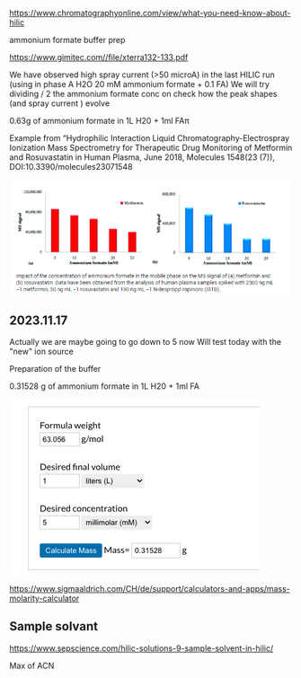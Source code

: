 

https://www.chromatographyonline.com/view/what-you-need-know-about-hilic


ammonium formate buffer prep

https://www.gimitec.com//file/xterra132-133.pdf

We have observed high spray current (>50 microA) in the last HILIC run (using in phase A H2O 20 mM ammonium formate + 0.1 FA)
We will try dividing / 2 the ammonium formate conc on check how the peak shapes (and spray current ) evolve

0.63g of ammonium formate in 1L H20 + 1ml FAπ



Example from “Hydrophilic Interaction Liquid Chromatography-Electrospray Ionization Mass Spectrometry for Therapeutic Drug Monitoring of Metformin and Rosuvastatin in Human Plasma, June 2018, Molecules 1548(23 (7)), DOI:10.3390/molecules23071548

![](/assets/images/2023-11-17-07-48-15.png)


## 2023.11.17

Actually we are maybe going to go down to 5 now
Will test today with the "new" ion source


Preparation of the buffer 

0.31528 g of ammonium formate in 1L H20 + 1ml FA



![](/assets/images/2023-11-17-07-52-35.png)

https://www.sigmaaldrich.com/CH/de/support/calculators-and-apps/mass-molarity-calculator



## Sample solvant

https://www.sepscience.com/hilic-solutions-9-sample-solvent-in-hilic/

Max of ACN